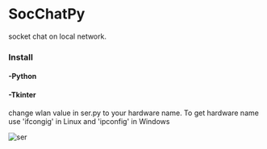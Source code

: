 # SocChatPy 

socket chat on local network.

### Install
#### -Python
#### -Tkinter

change wlan value in ser.py to your hardware name. To get hardware name use 'ifcongig' in Linux and 'ipconfig' in Windows

![ser](https://user-images.githubusercontent.com/12981490/31826063-a5f86f72-b5d1-11e7-9f5c-b51d1721e902.png)
